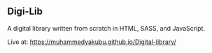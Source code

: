 ## Digi-Lib

A digital library written from scratch in HTML, SASS, and JavaScript.

Live at: https://muhammedyakubu.github.io/Digital-library/
